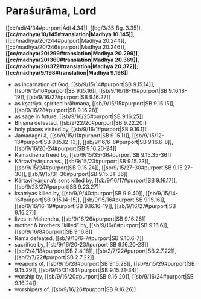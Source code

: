 # Paraśurāma, Lord

[[cc/adi/4/34#purport|Ādi 4.34]], [[bg/3/35|Bg. 3.35]], **[[cc/madhya/10/145#translation|Madhya 10.145]]**, [[cc/madhya/20/244#purport|Madhya 20.244]], [[cc/madhya/20/246#purport|Madhya 20.246]], **[[cc/madhya/20/299#translation|Madhya 20.299]]**, **[[cc/madhya/20/369#translation|Madhya 20.369]]**, **[[cc/madhya/20/372#translation|Madhya 20.372]]**, **[[cc/madhya/9/198#translation|Madhya 9.198]]**

* as incarnation of God, [[sb/9/15/14#purport|SB 9.15.14]], [[sb/9/15/16#purport|SB 9.15.16]], [[sb/9/16/18-19#purport|SB 9.16.18-19]], [[sb/9/16/27#purport|SB 9.16.27]]
* as kṣatriya-spirited brāhmaṇa, [[sb/9/15/15#purport|SB 9.15.15]], [[sb/9/16/28#purport|SB 9.16.28]]
* as sage in future, [[sb/9/16/25#purport|SB 9.16.25]]
* Bhīṣma defeated, [[sb/9/22/20#purport|SB 9.22.20]]
* holy places visited by, [[sb/9/16/1#purport|SB 9.16.1]]
* Jamadagni &, [[sb/9/15/11#purport|SB 9.15.11]], [[sb/9/15/12-13#purport|SB 9.15.12-13]], [[sb/9/16/6-8#purport|SB 9.16.6-8]], [[sb/9/16/20-24#purport|SB 9.16.20-24]]
* Kāmadhenu freed by, [[sb/9/15/35-36#purport|SB 9.15.35-36]]
* Kārtavīryārjuna vs., [[sb/9/15/23#purport|SB 9.15.23]], [[sb/9/15/24#purport|SB 9.15.24]], [[sb/9/15/27-30#purport|SB 9.15.27-30]], [[sb/9/15/31-36#purport|SB 9.15.31-36]]
* Kārtavīryārjuna’s sons killed by, [[sb/9/16/17#purport|SB 9.16.17]], [[sb/9/23/27#purport|SB 9.23.27]]
* kṣatriyas killed by, [[sb/9/9/40#purport|SB 9.9.40]], [[sb/9/15/14-15#purport|SB 9.15.14-15]], [[sb/9/15/16#purport|SB 9.15.16]], [[sb/9/16/16-19#purport|SB 9.16.16-19]], [[sb/9/16/27#purport|SB 9.16.27]]
* lives in Mahendra, [[sb/9/16/26#purport|SB 9.16.26]]
* mother & brothers ”killed” by, [[sb/9/16/6#purport|SB 9.16.6]], [[sb/9/16/8#purport|SB 9.16.8]]
* Rāma defeated, [[sb/9/10/6-7#purport|SB 9.10.6-7]]
* sacrifice by, [[sb/9/16/20-23#purport|SB 9.16.20-23]]
*  [[sb/2/4/18#purport|SB 2.4.18]], [[sb/2/7/22#purport|SB 2.7.22]], [[sb/2/7/22#purport|SB 2.7.22]]
* weapons of, [[sb/9/15/28#purport|SB 9.15.28]], [[sb/9/15/29#purport|SB 9.15.29]], [[sb/9/15/31-34#purport|SB 9.15.31-34]]
* worship by, [[sb/9/16/20#purport|SB 9.16.20]], [[sb/9/16/24#purport|SB 9.16.24]]
* worshipers of, [[sb/9/16/26#purport|SB 9.16.26]]
